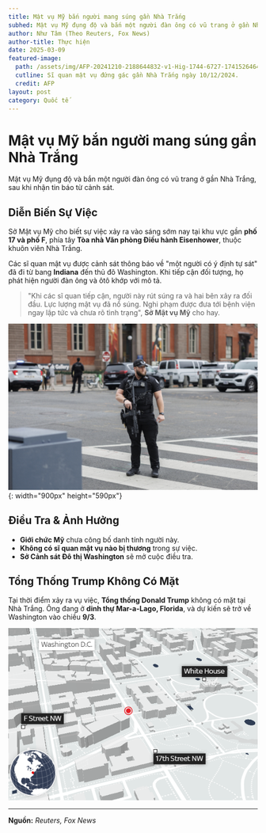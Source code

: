 ```yaml
---
title: Mật vụ Mỹ bắn người mang súng gần Nhà Trắng
subhed: Mật vụ Mỹ đụng độ và bắn một người đàn ông có vũ trang ở gần Nhà Trắng, sau khi nhận tin báo từ cảnh sát.
author: Như Tâm (Theo Reuters, Fox News)
author-title: Thực hiện
date: 2025-03-09
featured-image: 
  path: /assets/img/AFP-20241210-2188644832-v1-Hig-1744-6727-1741526464.jpg
  cutline: Sĩ quan mật vụ đứng gác gần Nhà Trắng ngày 10/12/2024.
  credit: AFP
layout: post
category: Quốc tế
---
```


# Mật vụ Mỹ bắn người mang súng gần Nhà Trắng

Mật vụ Mỹ đụng độ và bắn một người đàn ông có vũ trang ở gần Nhà Trắng, sau khi nhận tin báo từ cảnh sát.

## Diễn Biến Sự Việc  

Sở Mật vụ Mỹ cho biết sự việc xảy ra vào sáng sớm nay tại khu vực gần **phố 17 và phố F**, phía tây **Tòa nhà Văn phòng Điều hành Eisenhower**, thuộc khuôn viên Nhà Trắng.  

Các sĩ quan mật vụ được cảnh sát thông báo về "một người có ý định tự sát" đã đi từ bang **Indiana** đến thủ đô Washington. Khi tiếp cận đối tượng, họ phát hiện người đàn ông và ôtô khớp với mô tả.  

> "Khi các sĩ quan tiếp cận, người này rút súng ra và hai bên xảy ra đối đầu. Lực lượng mật vụ đã nổ súng. Nghi phạm được đưa tới bệnh viện ngay lập tức và chưa rõ tình trạng", **Sở Mật vụ Mỹ** cho hay.  

![*Sĩ quan mật vụ đứng gác gần Nhà Trắng ngày 10/12/2024. Ảnh: AFP*](/assets/img/AFP-20241210-2188644832-v1-Hig-1744-6727-1741526464.jpg){: width="900px" height="590px"}

## Điều Tra & Ảnh Hưởng  

- **Giới chức Mỹ** chưa công bố danh tính người này.  
- **Không có sĩ quan mật vụ nào bị thương** trong sự việc.  
- **Sở Cảnh sát Đô thị Washington** sẽ mở cuộc điều tra.  

## Tổng Thống Trump Không Có Mặt  

Tại thời điểm xảy ra vụ việc, **Tổng thống Donald Trump** không có mặt tại Nhà Trắng. Ông đang ở **dinh thự Mar-a-Lago, Florida**, và dự kiến sẽ trở về Washington vào chiều **9/3**.  

![*Vị trí mật vụ Mỹ đụng độ người đàn ông có vũ trang. Đồ họa: Sky News*](/assets/img/Capture-PNG-1741525537-9117-1741526464.png)  

---

**Nguồn:** *Reuters, Fox News*
